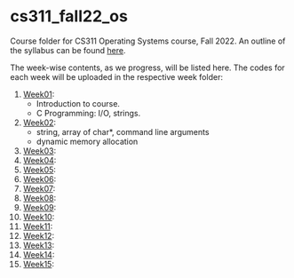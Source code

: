 # cs311_fall22_os
Course folder for CS311 Operating Systems course, Fall 2022. An outline of the syllabus can be found [here](Syllabus.md).  

The week-wise contents, as we progress,  will be listed here. The codes for each week will be uploaded in the respective week folder:

1. [Week01](week01/):
	* Introduction to course.
	* C Programming: I/O, strings.
2. [Week02](week02/):
	* string, array of char\*, command line arguments
    * dynamic memory allocation
3. [Week03](week03/):
4. [Week04](week04/):
5. [Week05](week05/):
6. [Week06](week06/):
7. [Week07](week07/):
8. [Week08](week08/):
9. [Week09](week09/):
10. [Week10](week10/):
11. [Week11](week11/):
12. [Week12](week12/):
13. [Week13](week13/):
14. [Week14](week14/):
14. [Week15](week15/):
